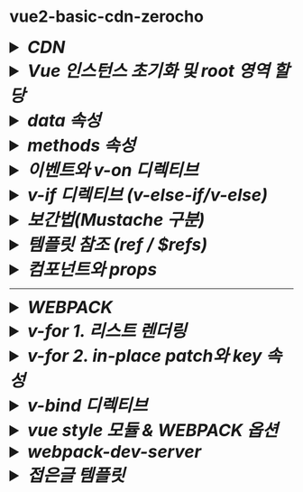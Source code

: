 # vue2-basic-cdn-zerocho

<details>
<summary style="font-size:30px; font-weight:bold; font-style:italic;">CDN</summary>
<br>

Webpack Babel이 아닌 순수 HTML로 Vue를 구현한다.

```html
<!DOCTYPE html>
<head>
  <title>구구단</title>
  <script src="https://cdn.jsdelivr.net/npm/vue/dist/vue.js"><!-- 태그 추가 --></script>
</head>
<body>
</body>
</html>
```
</details>
<details>
<summary style="font-size:30px; font-weight:bold; font-style:italic;">Vue 인스턴스 초기화 및 root 영역 할당</summary>
<br>

```html
<body>
  <div id="root">
  </div>
</body>
<script>
  /* CDN Script를 통해 아래 코드만으로 Main div를 Vue의 컴포넌트, 템플릿으로 전환할 수 있다. */
  const app = new Vue({
    el: '#root' /* HTML상의 해당 영역에 Vue 인스턴스가 적용된다. */
  });
</script>
```


</details>


<details>
<summary style="font-size:30px; font-weight:bold; font-style:italic;">data 속성</summary>
<br>

Vue나 React 같은 싱글페이지 애플리케이션의 경우 브라우저의 주소창이 변경되지 않는다.
즉, 하나의 페이지에서 화면을 바꾸는 원리이므로 기존 코딩된 영역 혹은 데이터가 다른 영역/데이터로 변경된다.
따라서 뷰나 리액트에서는 어떤 영역이 변경 되는지를 파악하는것이 중요하고,
변경되는 대상을 데이터로 관리해야 한다.

예를들어 좋아요 버튼을 눌렀을때 버튼이 사라지면서 "좋아요 버튼 눌림" 이라는 텍스트가 출력되기 위해서는
좋아요 버튼이 데이터로서 관리되어야 한다.

```html
<script>
  const app = new Vue({
    el: '#root',
    data: {
      liked: false
    }
  });
</script>
```
기존 바닐라 자바스크립트나 jQuery의 경우 데이터가 바뀌면 변경된 데이터에 따라서 append remove 등의 작업을 따로 코드를 통해 dom을 수정을 해줘야하지만 
Vue에서는 데이터의 변경을 감지하고 데이터가 사용되는 영역을 자동으로 수정해주기 때문에 작업이 줄어든다.

**`Vue는 데이터만(를) 관리한다`를 핵심 으로 생각, 사고방식을 바꿔야만 퍼블리싱, JQuery를 했던 사람들이 Vue나 React에 적응하기 쉬워진다.**
해당 데이터는 위의 코드와 같이 data 속성을 정의하여 객체로 관리한다.
해당 객체는 this로 접근이 가능하다.
`data.liked` == `this.liked`

</details>
<details>
<summary style="font-size:30px; font-weight:bold; font-style:italic;">methods 속성</summary>
<br>

Vue 에서 methods 속성은 반응형 데이터인 data를 사용해 특정 동작을 수행하는 함수를 정의하는데 사용한다.
methods에 정의된 함수는 UI의 이벤트(클릭, 입력 등)에 반응하여 데이터의 상태를 변경하거나 필요한 작업을 수행한다.

일반적으로 methods 속성을 사용하는 이유는 다음과 같다.
 - 이벤트 기반 동작: 버튼을 클릭하거나 특정 액션이 발생했을 때 동작할 함수를 정의할 수 있다.
 - 데이터 변경, 화면 업데이트: methods 속성 내 함수에서 data 속성의 값을 변경하면, Vue의 반응형 시스템이 해당 데이터와 연결된 화면 영역을 자동으로 업데이트 한다.

 ```html
<script>
  const app = new Vue({
    el: '#root',
    data: {
      liked: false
    },
    methods: {
      onClickButton() {
        this.liked = true; // data.liked = true와 같게 동작된다.
      }
    }
  });
</script>
```
위 코드에서 onClickButton 메소드는 liked의 상태를 true로 변경하여 최초 1회 false를 true로 변경하게 한다.  
이처럼 Vue에서는 이벤트에 따라 동작을 분리하여 정의하고 데이터를 제어하는 방식으로 개발하는 것이 중요하다.
기존 바닐라 자바스크립트나 jQuery의 경우 클릭시 dom을 수동으로 조작하고, 버튼 상태에 따라 새로운 HTML을 추가하거나 CSS를 수정해야 했다.  
반면 Vue는 methods 속성에서 데이터를 변경하는 것만으로 Vue의 반응형 시슽메이 DOM을 자동으로 조작해주기 때문에 코드의 가독성과 유지보수가 크게 향상된다.
**핵심적으로 Vue에서는 데이터와 동작을 분리하여, 필요한 동작은 methods에 정의하고, UI는 데이터에 따라 자동으로 업데이트된다고 이해하면 좋다**

</details>
<details>
<summary style="font-size:30px; font-weight:bold; font-style:italic;">이벤트와 v-on 디렉티브</summary>
<br>

js에서는 이벤트 리스너에 함수 등록을 onclick이라는 속성에 등록한다.  
vue에서는 v-on 디렉티브를 활용한다.  
`v-on:이벤트명="실행코드"` 형태로 특정 이벤트에 통해 실행할 코드를 바인딩한다.  
아래 예제는 click이벤트에 onCLickButton 메소드를 `v-on:click="onClickButton"` 형태로 바인딩하는 예제 코드이다.  

- ### 예제코드

  ```html
  <body>
    <div id="root">
      <button v-on:click="onClickButton">Like</button> <!-- v-on 디렉티브 이벤트 바인딩 -->
    </div>
  </body>
  <script>
    const app = new Vue({
      el: '#root',
      data: {
        liked: false,
      },
      methods: {
        onClickButton() {
          console.log(this.liked)
          this.liked = true;
          console.log(this.liked)
        }
      }
    });
  </script>
  </html>
  ```

## 축약형
`v-on:이벤트명="실행코드"` 디렉티브의 축약형으로 `@이벤트명="실행코드"`와 같이 사용할 수 있다.  

- ### 예제코드
  ```html
  <body>
    <div id="root">
      <button @click="onClickButton">Like</button> <!-- v-on 디렉티브 축약형 @ 적용 -->
    </div>
  </body>
  <script>
    const app = new Vue({
      el: '#root',
      data: {
        liked: false,
      },
      methods: {
        onClickButton() {
          console.log(this.liked)
          this.liked = true;
          console.log(this.liked)
        }
      }
    });
  </script>
  </html>
  ```
## 이벤트 수식어
일반적인 js 방식에서 이벤트 핸들러 함수 내부에 `event.preventDefault();` 또는 `event.stopPropagation();` 을
호출한다.
vue에서는 이러한 DOM 이벤트 세부사항을 핸들러 내에서 처리하지 않고, 핸들러에서는 데이터 로직만 처리할 수 있도록 v-on 디렉티브에 **이벤트 수식어**를 제공한다.  

`v-on.이벤트명.수식어` 형태로 사용한다.  
 - ex) `v-on.click.prevent`
   -  e.preventDefault();
- 수식어 종류
  - .stop
  - .prevent
  - .capture
  - .self
  - .once
  - .passive

### 이벤트 수식어 체이닝
이벤트 수식어는 체이닝이 가능하다.  
`v-on.이벤트명.수식어1.수식어2` 형태로 사용하며, 체이닝 순서로 수식어를 작동시킨다.  
 - ex 1) `v-on.click.prevent.stop`
   1. e.preventDefault();
   2. e.stopPropagation();

 - ex 2) `v-on.click.prevent.stop`
   1. e.stopPropagation();
   2. e.preventDefault();

</details>
<details>
<summary style="font-size:30px; font-weight:bold; font-style:italic;">v-if 디렉티브 (v-else-if/v-else)</summary>
<br>

# `v-if`
js에서는 조건부 렌더링을 dom 객체를 직접 탐색하여 css 속성을 부여하여 제어한다.  
react에서는 3항연산자나 && 혹은 || 조건으로 데이터 혹은 JSX 태그를 직접 제어한다.  
vue 에서는 v-if 디렉티브 속성을 data 변수와 함께 부여하여 조건부 렌더링을 적용한다.

- ### 예제코드

  ```html
  <body>
    <div id="root">
      <div v-if="liked">좋아요 눌렀음</div> <!-- v-if 조건부 랜더링 적용 -->
      <button v-on:click="onClickButton">Like</button>
    </div>
  </body>
  <script>
    const app = new Vue({
      el: '#root',
      data: {
        liked: false,
      },
      methods: {
        onClickButton() {
          console.log(this.liked)
          this.liked = true;
          console.log(this.liked)
        }
      }
    });
  </script>
  </html>
  ```

# `v-else ~ v-else-if`

 - v-else-if : v-if조건에 부합하지 않으면서 새로운 조건을 지정한다.  
 - v-else : 모든 조건에 부합하지 않는 경우에 해당한다.  
- ### 예제코드

  ```html

  <body>
    <div id="root">
      <div v-if="true">if</div>
      <div v-else-if="!true">else-if</div>
      <div v-else>else</div>
    </div>
  </body>

위와같이 v-if를 포함한 조건부 렌더링 디렉티브는 연속된 형제노드로 사용해야만 제대로 작동한다.
만약 조건부 렌더링 디렉티브 사이에 형제 노드로 일반 태그를 선언한다면, v-if와 v-else-if(혹은 v-else)를 연결하지 못해 조건부 렌더링이 적용되지 않고 일반 태그만 출력된다.
- ### 예제코드

  ```html

  <body>
    <div id="root">
      <div v-if="true">if</div>
      <div>NaN</div> <!-- 해당 영역만 출력됨. -->
      <div v-else>else</div>
    </div>
  </body>
  ```

</details>

<details>
<summary style="font-size:30px; font-weight:bold; font-style:italic;">보간법(Mustache 구분)</summary>
<br>

보간법이란?  
템플릿 영역에서 태그 사이에 텍스트 노드를 data 변수 등으로 할당하는 문법이다.  
react를 예로 들면 일반적인 단일 중괄호 표현식을 사용하며 이를 보간법이라고 한다.

Mustache란?  
vue에서 사용하는 보간법 방식으로 `{{ 변수 혹은 값 }}` 과 같이 이중 중괄호 형태로 데이터를 바인딩시킨다.  

- ### 예제코드

  ```html
  <body>
    <div id="root">
      <div>{{ first }} + {{ second }}</div>
    </div>
    <script>
      const app = new Vue({
        el: '#root',
        data: {
          /* 구구단 예제 템플릿 상 값이 변경되는 부분 4곳 */
          first: Math.ceil(Math.random() * 9),
          second: Math.ceil(Math.random() * 9),
        },
        
      })
    </script>
  </body>
  ```
  위의 예제에서는 랜덤값이 보간법에 의해 할당되어 실제 렌더링시 브라우저에 값 + 값 형태로 출력된다.


</details>
<details>
<summary style="font-size:30px; font-weight:bold; font-style:italic;">템플릿 참조 (ref / $refs)</summary>
<br>

Vue에서 기본 DOM 요소에 직접 액세스 해야하는 경우 ref 속성을 사용한다.  
- ### 예제코드

  ```html
  <input ref="input">
  ```

위 예제코드와 같이 일반 DOM요소에서 사용되는 경우는 해당 요소가 되지만, 자식 컴포넌트에서 사용하는 경우 참조는 해당 컴포넌트 인스턴스가 된다.
- ### 예제코드

  ```html
  <Child ref="child" />
  ```

위와같이 DOM요소에 ref속성을 적용한 뒤 접근할때에는 `this.$refs.ref명` 문법으로 접근한다.  


- ### 예제코드
  ```js
  onSubmitForm(e) {
    console.log(this.$refs.input)
    console.log(this.$refs.child)
  }
  ```

</details>
<details>
<summary style="font-size:30px; font-weight:bold; font-style:italic;">컴포넌트와 props</summary>
<br>

## Component
뷰 인스턴스에서 선언한 특정 레이아웃 영역을 하나의 템플릿 코드로 묶어, 관리한다.  
전역 컴포넌트 문법으로는 `Vue.component({'컴포넌트명', ...훅, ...속성})` 문법을 통해 관리한다.  
(CLI와 같은 WebPack 방식에서는 .vue 확장자 파일로 지역컴포넌트 형태로 관리한다. ; CDN에서도 지역컴포넌트 가능.)

- ### 예제코드
  ```js
  Vue.component(
    'wordRelay'/* PascalCase (Kebab Case 가능) */,
    {
      template: `
      <div>
        <div>{{ word }}</div>
      </div>
      `,
      data() {
        return {
          word: '유혁스쿨',
        }
      },
    }
  )
  ```
위 코드에서 template 속성에 선언한 영역을 적용하기 위해 등록한 컴포넌트명과 일치하는 이름의 태그를 선언한다.
(파스칼케이스, 케밥케이스 모두 사용 가능하다.)
- ### 예제코드
  ```html
  <div id="root">
    <word-relay></word-relay>
    <word-relay></word-relay>
    <word-relay></word-relay>
  </div>
  ```

- ### 전체코드
  ```html
  <body>
    <div id="root">
      <word-relay></word-relay>
      <word-relay></word-relay>
      <word-relay></word-relay>
    </div>
    <script>
      Vue.component(
        'wordRelay'/* PascalCase */,
        {
          template: `
          <div>
            <div>{{ word }}</div>
          </div>
          `,
          data() {
            return {
              word: '유혁스쿨',
            }
          },
        }
      )
    </script>
    <script>
      const app = new Vue({
        el: '#root',
      })
    </script>
  </body>
  ```

## Props
자식 컴포넌트에 데이터를 전달하는 Property(Attribute)이다.  
Dom 엘리먼트 태그에 속성을 기입하는것과 같이 컴포넌트 태그에 `prop명="값 혹은 변수"` 형태의 문법으로 사용한다.  
Vue에서는 props속성 이름의 형태를 기본적으로 케밥케이스를 사용한다.  

- ### 예제코드
  ```html
  <word-relay init-word="유혁스쿨"><!-- props (kebab case) --></word-relay>
  ```

컴포넌트에서는 props 속성을 통해 받는다.  
기본적으로는 배열 형태로 props명을 작성하는데, 케밥케이스, 파스칼케이스 모두 가능하다.  
(타입과 기본값, 필수여부를 설정하는 객체 형태의 문법도 있으며, 객체 형태 문법은 Document를 참조하자.)
- ### 예제코드
  ```js
  Vue.component(
        'wordRelay',
        {
          template: `<!-- 생략 -->`,
          props: ['inittWord'],
          data() {
            return {
              word: this.initWord,
            }
          },
        }
      )
  ```

- ### 전체 코드
  ```html
  <body>
    <div id="root">
      <word-relay init-word="유혁스쿨"></word-relay>
      <word-relay init-word="초밥"></word-relay>
      <word-relay init-word="바보"></word-relay>
    </div>
    <script>
      Vue.component(
        'wordRelay',
        {
          template: `
          <div>
            <div>{{ word }}</div>
          </div>
          `,
          props: ['inittWord'],
          data() {
            return {
              word: this.initWord,
            }
          },
        }
      )
    </script>
    <script>
      const app = new Vue({
        el: '#root',
      })
    </script>
  </body>
  ```

</details>
<hr>
<details>
<summary style="font-size:30px; font-weight:bold; font-style:italic;">WEBPACK</summary>
<br>

## 웹 패킹이란?  
현재 프로젝트에서 사용되는 모든 js를 하나의 파일로 압축하여 합치는 작업이다.  

- 프로젝트 초기화
	package.json가 생성되며, 해당 파일을 통해 라이브러리(디펜던시)와 빌드에 필요한 script 명령등을 정의한다.
	
	```bash
	npm init
	```
	```bash
	package name: {프로젝트명}
	```

- vue 디펜던시 설치
	```bash
	npm install vue
	```
- webpack, webpack-cli 디펜던시 설치(개발 모드)
	```bash
	npm i webpack webpack-cli -D
	```
	
- webpack 환경설정  

  웹 패킹을 위해서는 webpack 설정이 필요하다.  

  - **entry** : 모든 script를 하나로 합칠때 대표가되는 파일을 등록한다.
  - **module** : webpack의 핵심으로, rules 배열에 객체 형태로 어떻게 합칠지, 처리할지를 설정한다.
  - **plugins** : ?
  - **output** : 웹 패킹으로 변환될 파일(entry에 등록된 파일)을 참조하고, 웹패킹이 완료된 파일을 저장할 디렉토리를 설정한다.
    - filename
    - path

  - `webpack.config.js`
      ```js
      /* 절대경로 추가 */
      const path = require('path')
      module.exports = {
        entry: {
          // app: './main.js'
          app: path.join(__dirname, 'main.js') // 절대경로 생성 `/4. 숫자야구/main.js`
        },
        module: {
          rules: [{}]
        },
        plugins: [],
        output: {
          filename: '[name].js', /* [name]: entry.app을 참조한다. (app.js 명시적 할당 가능) */
          // path: './dist', /* entry.app으로 등록한 하나의 script 파일이 저장될 디렉토리 경로 (app.js가 저장된다.)*/
          path: path.join(__dirname, 'dist'), /* 절대경로 => `/4. 숫자야구/dist` [arg1]: 현재 파일의 디렉토리 경로, [arg2]: 합칠 경로 */
        },
      }
      ```
	
## vue-loader
webpack의 패킹 대상은 JS 파일이다.  
JS 파일이 아닌 .vue 확장자에 대해 webpack이 패킹하기 위해서는 vue-loader가 필요하다.  

- `vue-loader 디펜던시 설치 (개발 모드)`  
    ```bash
    npm i vue-loader -D
    ```
	  
디펜던시 설치 후 webpack에서 vue-loader를 설정한다.  
- `webpack.config.js`
    ```js
    module.exports = {
      entry: {/* 생략 */},
      /**
      * webpack의 핵심이다.
      * rulse 배열 속성에 어떻게 합칠지, 처리할지를 정한다.
      */
      module: {
        rules: [{
          test: /\.vue$/,
          loader: 'vue-loader'
        }]
      },
      plugins: [],
      output: {/* 생략 */},
    }
    ```
디펜던시 설치 후 webpack에서 vue-loader를 설정한다.  

## vue template compiler

웹패킹을 할때 .vue 확장자 파일이 컴파일되는데 이때 전용 컴파일러가 필요하다.  
해당 컴파일러는 vue와 버전이 일치해야한다.  

  ```bash
  npm i vue-template-compiler
  ```

## 전역 Vue컴포넌트 Vue인스턴스 등록
아래 예시코드를 보며 vue2와 vue3 방식이 다르다는걸 유념해서 적용한다.  
- `main.js`
    ```js
    import Vue from 'vue'
    import { createApp } from 'vue';
    import NumberBaseball from './NumberBaseball'

    // new Vue(NumberBaseball).$mount('#root'); // vue2 마운트
    createApp(NumberBaseball).mount('#root'); // vue3 마운트
    ```

## build script 설정
프로젝트 초기화시 생성된 package.json 파일에 script 속성으로 등록한다.  
- `package.json`
    ```json
    {
      /* 생략 */
      "scripts": {
        /* [webpack 빌드 script 명령 등록] - `npm run build` → webpack.config.js에 등록한 path경로에 entry에 등록한 파일이 웹 패킹되어 생성된다 */
        "build": "webpack" 
      },
      /* 생략 */
    }
    ```
## build 진행 (명령어)
  ```bash
  npm run build
  ```
  위 명령어를 통해 webpack.config.js에 설정한 설정내역들을 통해 빌드를 진행하게 된다.  
  필자의 경우 output을 dist 디렉토리로 잡아두었고 entry 프로퍼티를 app으로 했기 때문에  
  dist 디렉토리 하위에 app.js 파일이 생성된다.  
  해당 파일 내의 소스코드는 main.js와 .vue확장자 파일 등을 포함하고 있다.


## build --watch 옵션
실시간으로 webpack에 의해 설정된 파일들의 코드를 모니터링하고 변경이 발생하면 새롭게 build해주는 옵션이 있다.  
- `package.json`
    ```json
    {
      /* 생략 */
      "scripts": {
        "build": "webpack --watch" 
      },
      /* 생략 */
    }
    ```

</details>
<details>
<summary style="font-size:30px; font-weight:bold; font-style:italic;">v-for 1. 리스트 렌더링</summary>
<br>

## v-for 리스트 렌더링
v-for 디렉티브를 사용하여 배을 기반 리스트 렌더링이 가능하다.  
해당 디렉티브는 `item in items` 형태의 특별한 문법을 사용한다.  
js의 for loop 종류의 하나인 for ...in 문법과 유사하다.  
`v-for="요소 in 배열"` 혹은 `v-for="(요소, index) in 배열"` 형태로 사용한다.  

- ### 예제코드
  ```html
  <template>
    <div>
      <ul>
        <li v-for="(el, idx) in array" >{{ el }}</li>
      </ul>
    </div>
  </template>
  <script>
    export default {
      
      data() {
        return {
          array: ["A", "B", "C", "D", "E"],
        }
      },
    }
  </script>
  ```

</details>
<details>
<summary style="font-size:30px; font-weight:bold; font-style:italic;">v-for 2. in-place patch와 key 속성</summary>
<br>

### in-place patch전략과 key속성
Vue는 메모리 절약을 위해 DOM 최적화를 통해 DOM을 재사용한다.  
이 과정에서 in-place patch 전략이라는 것을 사용한다.  
patch는 일종의 "떔빵"을 의미하며, in-place는 현재 지점에서 를 의미한다.  
현재 지점에서 땜빵 즉, 현재 DOM에서 변경될 부분만 땜빵해서 처리하고 DOM을 재사용 한다는 의미이다.  

예를들어 아래와 같은 코드가 있다고 가정해보자.  
- ### 예제코드
  ```html
  <body>
    <div id="app">
      <ul>
        <li v-for="item in list" :key="item">
          {{ item }} : <input type="number">
        </li>
      </ul>
      <button @click="shift">Shift!</button>
    </div>

    <script>
      // 부모 컴포넌트 정의
      new Vue({
        el: '#app',
        data:{
          list: ["apple", "banana", "orange"]
        },
        methods: {
          shift() {
            this.list.push(this.list.shift())
          }
        }
      });
    </script>
  </body>
  ```
   위 코드에서 input의 값을 순차적으로 1 2 3으로 입력한다.
   - apple: [1]
   - banana: [2]
   - orange: [3]
  위와 같은 상태에서 shift 버튼을 클릭할경우 아래와 같이 결과가 변경된다.
  [기대값]
   - banana: [2]
   - orange: [3]
   - apple: [1]
  [실제값]
   - banana: [1]
   - orange: [2]
   - apple: [3]
  이는 앞서 설명한것과 같이 in-place patch로 처리되었기 때문에 변경되는 부분인 {{item}}만 patch된다.  

  위와 같이 반복되는 내용을 하나로 관리해야 할 필요가 있고 이때 사용되는것이 바로 key 속성이다.  
  key 속성에는 요소를 구별할 수 있는 unique한 내용을 사용한다.
  
  ## index 바인딩 이슈
  만약 index를 사용할 경우, 배열 요소 중 하나가 삭제 된다면 첫번째 요소부터 마지막 요소까지 index를 재생성해야 하기 때문에 성능/버그 이슈가 발생한다.  
  단순히 하나의 데이터가 아닌 복잡한 데이터로 얽혀있는 경우가 있을 수 있고 이러한 상황에서 배열에 데이터를 추가할 경우 변경 감지에 대한 렌더링 시점 오류가 발생하여 순서가 꼬이는 경우도 발생한다.  
  예를들어, 배열의 특정 요소 객체 내부의 값이 변경하는데 이때 변경하는 원리가 해당 배열에 직접 접근하여 값을 변경하는 것이 아니라, 해당 배열을 복사하여 값을 변경한 뒤 배열을 통째로 다시 변경하는 경우이다.  

  vue는 배열 순서를 변경하거나 항목을 추가/삭제하는 순간 기존 DOM 요소를 재활용 하려고 한다.  
  이때 index가 변경되기 전 후의 변경시점에서 DOM과 데이터의 매핑이 꼬일 수 있게 된다.  
  즉, 동기화 시점 오류이다.  
  특정 시점에서 배열에 객체를 추가하고 정렬한 뒤, 해당 객체의 값을 변경할때 dom에 대한 연결이 key로 지정한 index로 연결되는데,
  배열의 값이 변경되고 v-for에서 index가 새롭게 생성되고, key에 매핑이 되는데, 매핑되기 전 찰나의 순간에 특정 index의 데이터를 변경할 경우 이전 index에 대한 데이터와 현재 index에 대한 데이터가 동시에 수정이 되는 현상이 발생할 수 있다.  
  예를들어 1, 2, 3, 4, 5 인덱스가 있고 3번과 4번 사이에 데이터를 추가한다면, 4번이 5번으로 밀려나고 새로운 4번 데이터가 추가된다.
  이렇게 데이터를 추가하면서, index가 재생성되며 index가 key에 매핑되게 되는데, `index가 key에 매핑 되기 전 찰나의 순간`에 4번 데이터의 속성값을 변경한다면, 5번으로 밀려날 4번 index 데이터와 새롭게 추가된 new 4번 index 데이터의 속성 값이 함께 변경되는 현상이 발생하게 된다.  
  

  
</details>
<details>
<summary style="font-size:30px; font-weight:bold; font-style:italic;">v-bind 디렉티브</summary>
<br>

## v-bind
vue에서 html 엘리먼트의 특정 속성에 state 변수 혹은 문자, 숫자, 불리언 등의 값을 바인딩(할당) 할때 사용한다.  
`v-bind:class="값 혹은 변수"`

- ### 예제코드
  ```html
  <div id="screen" v-bind:class="'cls'"></div> <!-- class="cls" -->
  <button v-bind:disabled="true">비활성화됨</button> <!-- disabled -->
  ```

</details>
<details>
<summary style="font-size:30px; font-weight:bold; font-style:italic;">vue style 모듈 & WEBPACK 옵션</summary>
<br>

webpack 방식에서 vue 프로젝트를 build할때 .vue확장자에 대한 로드를 하기 위해서는 webpack.config.js의 module 옵션의 rules 배열에 .vue확장자에 대한 로더 모듈을 등록해야했다.  
vue의 style태그를 build할때 또한 css와 style 관련 로더 모듈이 필요하고, webpack.config.js에 등록해줘야 한다.

- 필요한 모듈
  - vue-style-loader
  - css-loader

- npm 모듈 추가 (개발용)
  ```bash
    npm i vue-style-loader css-loader -D
  ```

- `webpack.config.js` 로더 모듈 설정
    ```js
    module.exports = {
      /* 생략 */
      module: {
        rules: [
          /* 생략 */
         {
          test: /\.css$/,
          use: [
            'vue-style-loader',
            {
              loader: 'css-loader',
              options: {
                esModule: false,
              }
            }
          ]
        },
        ]
      },
      /* 생략 */
    }
    ```

</details>
<details>
<summary style="font-size:30px; font-weight:bold; font-style:italic;">webpack-dev-server</summary>
<br>

웹팩 데브서버는 웹팩의 빌드 대상 파일이 변경되었을 때 매번 웹팩 명령어를 실행하지 않아도 코드만 변경하고 저장하면 웹팩으로 빌드한 후 브라우저를 새로고침 해준다.  
매번 명령어를 치는 시간과 브라우저를 새로고침 하는 시간 뿐만 아니라 웹팩 빌드 시간 또한 줄여주기 때문에 웹팩 기반의 웹 애플리케이션 개발에 필수로 사용된다.

- ### npm 모듈 설치

  ```bash
  npm install webpack-dev-server -D
  ```

- `webpack.config.js` devServer 설정
    ```js
    module.exports = {
      /* 생략 */
      devServer: {
        devMiddleware: { publicPath: '/dist' },
        static: { directory: path.resolve(__dirname) },
        hot: true,
        compress: true,
        port: 9000
      }
    }
    ```

- `package.json` 실행 script 설정
    ```json
    {
      /* 생략 */
      "scripts": {
        "dev": "webpack-dev-server --hot" 
      },
      /* 생략 */
    }
    ```

- ### 실행 명령
  ```bash
  npn run dev
  ```
- ### 메인 html  
```html
<div id="root"></div>
<script src="./dist/app.js"></script>
```
`npm run build` 명령어를 통한 `webpack --watch` script와는 다르게 webpack-dev-server의 경우 dist/app.js 폴더가 생성되지 않는다.  
그럼에도 불구하고 네트워크 탭을 확인해보면 localhost:포트/dist/app.js를 가져오게 된다.  
output을 로컬에 직접적으로 저장하지 않고 서버 프로세스가 실행 중인 Node.js의 메모리 공간에 저장이 된다.  
이때 중요한점은 메인 html 파일에서 /dist/app.js 경로의 script 파일을 참조해야만 한다.  
(참조하지 않는다면 애초에 실행할 script가 없어지기 때문...)
</details>

<details>
<summary style="font-size:30px; font-weight:bold; font-style:italic;">접은글 템플릿</summary>
<br>

- ### 예제코드

  ```html
  ```

- ### 예제코드
  ```js
  ```

</details>